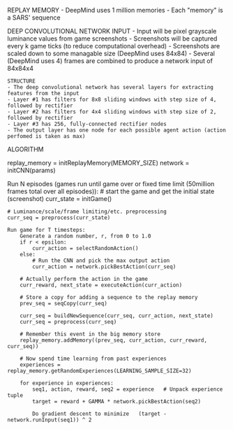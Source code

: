 


REPLAY MEMORY
    - DeepMind uses 1 million memories
    - Each "memory" is a SARS' sequence
    
    
DEEP CONVOLUTIONAL NETWORK
    INPUT
    - Input will be pixel grayscale luminance values from game screenshots
    - Screenshots will be captured every k game ticks (to reduce computational overhead)
    - Screenshots are scaled down to some managable size (DeepMind uses 84x84)
    - Several (DeepMind uses 4) frames are combined to produce a network input of 84x84x4
    
    STRUCTURE
    - The deep convolutional network has several layers for extracting features from the input
    - Layer #1 has filters for 8x8 sliding windows with step size of 4, followed by rectifier
    - Layer #2 has filters for 4x4 sliding windows with step size of 2, followed by rectifier
    - Layer #3 has 256, fully-connected rectifier nodes
    - The output layer has one node for each possible agent action (action perfomed is taken as max)



ALGORITHM

replay_memory = initReplayMemory(MEMORY_SIZE)
network = initCNN(params)

Run N episodes (games run until game over or fixed time limit (50million frames total over all episodes)):
    # start the game and get the initial state (screenshot)
    curr_state = initGame()
    
    # Luminance/scale/frame limiting/etc. preprocessing
    curr_seq = preprocess(curr_state)
    
    Run game for T timesteps:
        Generate a random number, r, from 0 to 1.0
        if r < epsilon:
            curr_action = selectRandomAction()
        else:
            # Run the CNN and pick the max output action
            curr_action = network.pickBestAction(curr_seq)  
            
        # Actually perform the action in the game
        curr_reward, next_state = executeAction(curr_action)
        
        # Store a copy for adding a sequence to the replay memory
        prev_seq = seqCopy(curr_seq)
        
        curr_seq = buildNewSequence(curr_seq, curr_action, next_state)
        curr_seq = preprocess(curr_seq)
        
        # Remember this event in the big memory store
        replay_memory.addMemory((prev_seq, curr_action, curr_reward, curr_seq))
        
        # Now spend time learning from past experiences
        experiences = replay_memory.getRandomExperiences(LEARNING_SAMPLE_SIZE=32)
        
        for experience in experiences:
            seq1, action, reward, seq2 = experience   # Unpack experience tuple
            target = reward + GAMMA * network.pickBestAction(seq2)
            
            Do gradient descent to minimize   (target - network.runInput(seq1)) ^ 2
        









